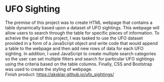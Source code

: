 # UFO Sighting
The premise of this project was to create HTML webpage that contains a table dynamically based upon a dataset of UFO sightings.  This webpage will allow users to search through the table for specific pieces of information.  To acheive the goal of this project, I was tasked to use the UFO dataset provided in a form of a JavaScript object and write code that would append a table to the webpage and then add new rows of data for each UFO sighting.  In addition, I used JavaScript to create multiple search categories so the user can set multiple filters and search for particular UFO sightings using the criteria based on the table columns.  Finally, CSS and Bootstrap was used to create the styling of webpage.<br>
Finish product: https://aksklar.github.io/ufo_sightings/
